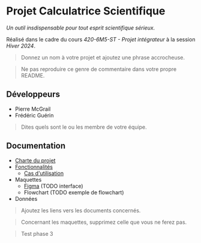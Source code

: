 # Projet Calculatrice Scientifique

*Un outil insdispensable pour tout esprit scientifique sérieux.*

Réalisé dans le cadre du cours *420-6M5-ST - Projet intégrateur* à la session *Hiver 2024*.

> Donnez un nom à votre projet et ajoutez une phrase accrocheuse. 

> Ne pas reproduire ce genre de commentaire dans votre propre README.

## Développeurs

- Pierre McGrail
- Frédéric Guérin

> Dites quels sont le ou les membre de votre équipe.

## Documentation

- [Charte du projet](documentation/charte.md)
- [Fonctionnalités](documentation/fonctionnalites.md)
  - [Cas d'utilisation](documentation/cas-d-utilisation.md)
- Maquettes
  - [Figma](https://www.figma.com/file/eHEL8KJsriX3ClaVqRW2a3/Essai-de-base?type=design&mode=design&t=rVDwXlu6kNPg6dbP-1) (TODO interface) 
  - Flowchart (TODO exemple de flowchart)
- Données

> Ajoutez les liens vers les documents concernés.

> Concernant les maquettes, supprimez celle que vous ne ferez pas.

> Test phase 3